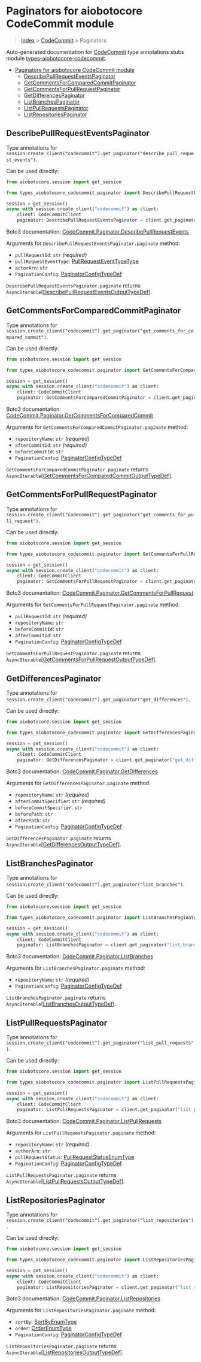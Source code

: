 <a id="paginators-for-aiobotocore-codecommit-module"></a>

# Paginators for aiobotocore CodeCommit module

> [Index](..) > [CodeCommit](.) > Paginators

Auto-generated documentation for
[CodeCommit](https://boto3.amazonaws.com/v1/documentation/api/latest/reference/services/codecommit.html#CodeCommit)
type annotations stubs module
[types-aiobotocore-codecommit](https://pypi.org/project/types-aiobotocore-codecommit/).

- [Paginators for aiobotocore CodeCommit module](#paginators-for-aiobotocore-codecommit-module)
  - [DescribePullRequestEventsPaginator](#describepullrequesteventspaginator)
  - [GetCommentsForComparedCommitPaginator](#getcommentsforcomparedcommitpaginator)
  - [GetCommentsForPullRequestPaginator](#getcommentsforpullrequestpaginator)
  - [GetDifferencesPaginator](#getdifferencespaginator)
  - [ListBranchesPaginator](#listbranchespaginator)
  - [ListPullRequestsPaginator](#listpullrequestspaginator)
  - [ListRepositoriesPaginator](#listrepositoriespaginator)

<a id="describepullrequesteventspaginator"></a>

## DescribePullRequestEventsPaginator

Type annotations for
`session.create_client("codecommit").get_paginator("describe_pull_request_events")`.

Can be used directly:

```python
from aiobotocore.session import get_session

from types_aiobotocore_codecommit.paginator import DescribePullRequestEventsPaginator

session = get_session()
async with session.create_client("codecommit") as client:
    client: CodeCommitClient
    paginator: DescribePullRequestEventsPaginator = client.get_paginator("describe_pull_request_events")
```

Boto3 documentation:
[CodeCommit.Paginator.DescribePullRequestEvents](https://boto3.amazonaws.com/v1/documentation/api/latest/reference/services/codecommit.html#CodeCommit.Paginator.DescribePullRequestEvents)

Arguments for `DescribePullRequestEventsPaginator.paginate` method:

- `pullRequestId`: `str` *(required)*
- `pullRequestEventType`:
  [PullRequestEventTypeType](./literals.md#pullrequesteventtypetype)
- `actorArn`: `str`
- `PaginationConfig`:
  [PaginatorConfigTypeDef](./type_defs.md#paginatorconfigtypedef)

`DescribePullRequestEventsPaginator.paginate` returns
`AsyncIterable`\[[DescribePullRequestEventsOutputTypeDef](./type_defs.md#describepullrequesteventsoutputtypedef)\].

<a id="getcommentsforcomparedcommitpaginator"></a>

## GetCommentsForComparedCommitPaginator

Type annotations for
`session.create_client("codecommit").get_paginator("get_comments_for_compared_commit")`.

Can be used directly:

```python
from aiobotocore.session import get_session

from types_aiobotocore_codecommit.paginator import GetCommentsForComparedCommitPaginator

session = get_session()
async with session.create_client("codecommit") as client:
    client: CodeCommitClient
    paginator: GetCommentsForComparedCommitPaginator = client.get_paginator("get_comments_for_compared_commit")
```

Boto3 documentation:
[CodeCommit.Paginator.GetCommentsForComparedCommit](https://boto3.amazonaws.com/v1/documentation/api/latest/reference/services/codecommit.html#CodeCommit.Paginator.GetCommentsForComparedCommit)

Arguments for `GetCommentsForComparedCommitPaginator.paginate` method:

- `repositoryName`: `str` *(required)*
- `afterCommitId`: `str` *(required)*
- `beforeCommitId`: `str`
- `PaginationConfig`:
  [PaginatorConfigTypeDef](./type_defs.md#paginatorconfigtypedef)

`GetCommentsForComparedCommitPaginator.paginate` returns
`AsyncIterable`\[[GetCommentsForComparedCommitOutputTypeDef](./type_defs.md#getcommentsforcomparedcommitoutputtypedef)\].

<a id="getcommentsforpullrequestpaginator"></a>

## GetCommentsForPullRequestPaginator

Type annotations for
`session.create_client("codecommit").get_paginator("get_comments_for_pull_request")`.

Can be used directly:

```python
from aiobotocore.session import get_session

from types_aiobotocore_codecommit.paginator import GetCommentsForPullRequestPaginator

session = get_session()
async with session.create_client("codecommit") as client:
    client: CodeCommitClient
    paginator: GetCommentsForPullRequestPaginator = client.get_paginator("get_comments_for_pull_request")
```

Boto3 documentation:
[CodeCommit.Paginator.GetCommentsForPullRequest](https://boto3.amazonaws.com/v1/documentation/api/latest/reference/services/codecommit.html#CodeCommit.Paginator.GetCommentsForPullRequest)

Arguments for `GetCommentsForPullRequestPaginator.paginate` method:

- `pullRequestId`: `str` *(required)*
- `repositoryName`: `str`
- `beforeCommitId`: `str`
- `afterCommitId`: `str`
- `PaginationConfig`:
  [PaginatorConfigTypeDef](./type_defs.md#paginatorconfigtypedef)

`GetCommentsForPullRequestPaginator.paginate` returns
`AsyncIterable`\[[GetCommentsForPullRequestOutputTypeDef](./type_defs.md#getcommentsforpullrequestoutputtypedef)\].

<a id="getdifferencespaginator"></a>

## GetDifferencesPaginator

Type annotations for
`session.create_client("codecommit").get_paginator("get_differences")`.

Can be used directly:

```python
from aiobotocore.session import get_session

from types_aiobotocore_codecommit.paginator import GetDifferencesPaginator

session = get_session()
async with session.create_client("codecommit") as client:
    client: CodeCommitClient
    paginator: GetDifferencesPaginator = client.get_paginator("get_differences")
```

Boto3 documentation:
[CodeCommit.Paginator.GetDifferences](https://boto3.amazonaws.com/v1/documentation/api/latest/reference/services/codecommit.html#CodeCommit.Paginator.GetDifferences)

Arguments for `GetDifferencesPaginator.paginate` method:

- `repositoryName`: `str` *(required)*
- `afterCommitSpecifier`: `str` *(required)*
- `beforeCommitSpecifier`: `str`
- `beforePath`: `str`
- `afterPath`: `str`
- `PaginationConfig`:
  [PaginatorConfigTypeDef](./type_defs.md#paginatorconfigtypedef)

`GetDifferencesPaginator.paginate` returns
`AsyncIterable`\[[GetDifferencesOutputTypeDef](./type_defs.md#getdifferencesoutputtypedef)\].

<a id="listbranchespaginator"></a>

## ListBranchesPaginator

Type annotations for
`session.create_client("codecommit").get_paginator("list_branches")`.

Can be used directly:

```python
from aiobotocore.session import get_session

from types_aiobotocore_codecommit.paginator import ListBranchesPaginator

session = get_session()
async with session.create_client("codecommit") as client:
    client: CodeCommitClient
    paginator: ListBranchesPaginator = client.get_paginator("list_branches")
```

Boto3 documentation:
[CodeCommit.Paginator.ListBranches](https://boto3.amazonaws.com/v1/documentation/api/latest/reference/services/codecommit.html#CodeCommit.Paginator.ListBranches)

Arguments for `ListBranchesPaginator.paginate` method:

- `repositoryName`: `str` *(required)*
- `PaginationConfig`:
  [PaginatorConfigTypeDef](./type_defs.md#paginatorconfigtypedef)

`ListBranchesPaginator.paginate` returns
`AsyncIterable`\[[ListBranchesOutputTypeDef](./type_defs.md#listbranchesoutputtypedef)\].

<a id="listpullrequestspaginator"></a>

## ListPullRequestsPaginator

Type annotations for
`session.create_client("codecommit").get_paginator("list_pull_requests")`.

Can be used directly:

```python
from aiobotocore.session import get_session

from types_aiobotocore_codecommit.paginator import ListPullRequestsPaginator

session = get_session()
async with session.create_client("codecommit") as client:
    client: CodeCommitClient
    paginator: ListPullRequestsPaginator = client.get_paginator("list_pull_requests")
```

Boto3 documentation:
[CodeCommit.Paginator.ListPullRequests](https://boto3.amazonaws.com/v1/documentation/api/latest/reference/services/codecommit.html#CodeCommit.Paginator.ListPullRequests)

Arguments for `ListPullRequestsPaginator.paginate` method:

- `repositoryName`: `str` *(required)*
- `authorArn`: `str`
- `pullRequestStatus`:
  [PullRequestStatusEnumType](./literals.md#pullrequeststatusenumtype)
- `PaginationConfig`:
  [PaginatorConfigTypeDef](./type_defs.md#paginatorconfigtypedef)

`ListPullRequestsPaginator.paginate` returns
`AsyncIterable`\[[ListPullRequestsOutputTypeDef](./type_defs.md#listpullrequestsoutputtypedef)\].

<a id="listrepositoriespaginator"></a>

## ListRepositoriesPaginator

Type annotations for
`session.create_client("codecommit").get_paginator("list_repositories")`.

Can be used directly:

```python
from aiobotocore.session import get_session

from types_aiobotocore_codecommit.paginator import ListRepositoriesPaginator

session = get_session()
async with session.create_client("codecommit") as client:
    client: CodeCommitClient
    paginator: ListRepositoriesPaginator = client.get_paginator("list_repositories")
```

Boto3 documentation:
[CodeCommit.Paginator.ListRepositories](https://boto3.amazonaws.com/v1/documentation/api/latest/reference/services/codecommit.html#CodeCommit.Paginator.ListRepositories)

Arguments for `ListRepositoriesPaginator.paginate` method:

- `sortBy`: [SortByEnumType](./literals.md#sortbyenumtype)
- `order`: [OrderEnumType](./literals.md#orderenumtype)
- `PaginationConfig`:
  [PaginatorConfigTypeDef](./type_defs.md#paginatorconfigtypedef)

`ListRepositoriesPaginator.paginate` returns
`AsyncIterable`\[[ListRepositoriesOutputTypeDef](./type_defs.md#listrepositoriesoutputtypedef)\].
